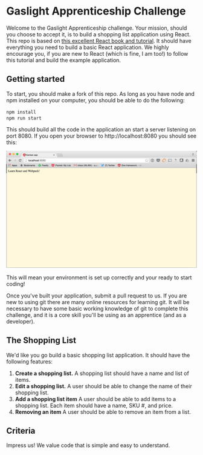 # Gaslight Apprenticeship Challenge

Welcome to the Gaslight Apprenticeship challenge. Your mission, should you choose to accept
it, is to build a shopping list application using React. This repo is based on [this excellent React book and tutorial](http://survivejs.com/webpack_react/introduction/). It should have everything you need to build a basic React application. We highly encourage you, if you are new
to React (which is fine, I am too!) to follow this tutorial and build the example application.

## Getting started

To start, you should make a fork of this repo. As long as you have node and npm installed on your computer, you should be able to do the following:

```
npm install
npm run start
```

This should build all the code in the application an start a server listening on port 8080. If you open your browser to http://localhost:8080 you should see this:

![screenshot](screenshot.jpg)

This will mean your environment is set up correctly and your ready to start coding!

Once you've built your application, submit a pull request to us. If you are new to using git there are many online resources for learning git. It will be necessary to have some basic working knowledge of git to complete this challenge, and it is a core skill you'll be using as an apprentice (and as a developer).

## The Shopping List

We'd like you go build a basic shopping list application. It should have the following features:

1. **Create a shopping list.**
A shopping list should have a name and list of items.
2. **Edit a shopping list.** A user should be able to change the name of their shopping list.
3. **Add a shopping list item** A user should be able to add items to a shopping list. Each item should have a name, SKU #, and price.
4. **Removing an item** A user should be able to remove an item from a list.

## Criteria

Impress us! We value code that is simple and easy to understand.
